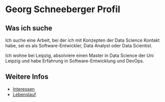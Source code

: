 # Georg Schneeberger Profil

## Was ich suche

Ich suche eine Arbeit, bei der ich mit Konzepten der Data Science Kontakt habe, sei es als Software-Entwickler, Data Analyst oder Data Scientist.

Ich wohne bei Leipzig, absolviere einen Master in Data Science der Uni Leipzig und habe Erfahrung in Software-Entwicklung und DevOps.


## Weitere Infos
* [Interessen](./interessen.md)
* [Lebenslauf](./lebenslauf.md)
